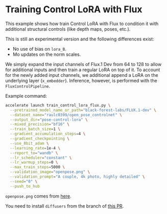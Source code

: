 # Training Control LoRA with Flux

This example shows how train Control LoRA with Flux to condition it with additional structural controls (like depth maps, poses, etc.). 

This is still an experimental version and the following differences exist:

* No use of bias on `lora_B`.
* Mo updates on the norm scales.

We simply expand the input channels of Flux.1 Dev from 64 to 128 to allow for additional inputs and then train a regular LoRA on top of it. To account for the newly added input channels, we additional append a LoRA on the underlying layer (`x_embedder`). Inference, however, is performed with the `FluxControlPipeline`. 

Example command:

```bash
accelerate launch train_control_lora_flux.py \
  --pretrained_model_name_or_path="black-forest-labs/FLUX.1-dev" \
  --dataset_name="raulc0399/open_pose_controlnet" \
  --output_dir="pose-control-lora" \
  --mixed_precision="bf16" \
  --train_batch_size=1 \
  --gradient_accumulation_steps=4 \
  --gradient_checkpointing \
  --use_8bit_adam \
  --learning_rate=1e-4 \
  --report_to="wandb" \
  --lr_scheduler="constant" \
  --lr_warmup_steps=0 \
  --max_train_steps=5000 \
  --validation_image="openpose.png" \
  --validation_prompt="A couple, 4k photo, highly detailed" \
  --seed="0" \
  --push_to_hub
```

`openpose.png` comes from [here](https://huggingface.co/Adapter/t2iadapter/resolve/main/openpose.png).

You need to install `diffusers` from the branch of [this PR](https://github.com/huggingface/diffusers/pull/9999). 